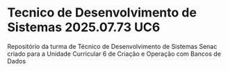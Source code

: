 # Tecnico de Desenvolvimento de Sistemas 2025.07.73 UC6
Repositório da turma de Técnico de Desenvolvimento de Sistemas Senac criado para a Unidade Curricular 6 de Criação e Operação com Bancos de Dados
